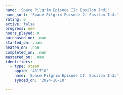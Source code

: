 ```yaml
---
name: 'Space Pilgrim Episode II: Epsilon Indi'
name_sort: 'Space Pilgrim Episode 2: Epsilon Indi'
rating: 0
active: false
progress: new
hours_played: 0
purchased_on: .nan
started_on: .nan
beaten_on: .nan
completed_on: .nan
mastered_on: .nan
identifiers:
  - type: steam
    appid: '431710'
    name: 'Space Pilgrim Episode II: Epsilon Indi'
    synced_on: '2024-10-10'

---
```

